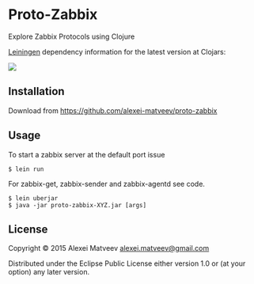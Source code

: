 # Proto-Zabbix

Explore Zabbix Protocols using Clojure

[Leiningen](https://github.com/technomancy/leiningen) dependency
information for the latest version at Clojars:

![](https://clojars.org/f0bec0d/proto-zabbix/latest-version.svg)

## Installation

Download from https://github.com/alexei-matveev/proto-zabbix

## Usage

To start a zabbix server at the default port issue

    $ lein run

For zabbix-get, zabbix-sender and zabbix-agentd see code.

    $ lein uberjar
    $ java -jar proto-zabbix-XYZ.jar [args]

## License

Copyright © 2015 Alexei Matveev <alexei.matveev@gmail.com>

Distributed under the Eclipse Public License either version 1.0 or (at
your option) any later version.
